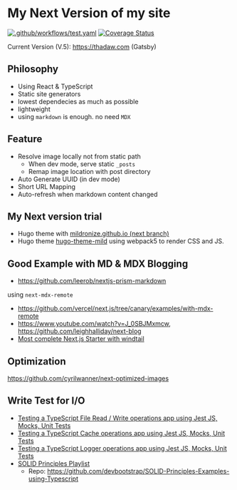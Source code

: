 # My Next Version of my site

[![.github/workflows/test.yaml](https://github.com/mildronize/blog-next/actions/workflows/test.yaml/badge.svg)](https://github.com/mildronize/blog-next/actions/workflows/test.yaml) [![Coverage Status](https://coveralls.io/repos/github/mildronize/blog-next/badge.svg?branch=main)](https://coveralls.io/github/mildronize/blog-next?branch=main)

Current Version (V.5): <https://thadaw.com> (Gatsby)

## Philosophy
- Using React & TypeScript
- Static site generators
- lowest dependecies as much as possible
- lightweight
- using `markdown` is enough. no need `MDX`

## Feature
- Resolve image locally not from static path
  - When dev mode, serve static `_posts` 
  - Remap image location with post directory
- Auto Generate UUID (in dev mode)
- Short URL Mapping
- Auto-refresh when markdown content changed 

## My Next version trial

- Hugo theme with [mildronize.github.io (next branch)](https://github.com/mildronize/mildronize.github.io/tree/next)
- Hugo theme [hugo-theme-mild](https://github.com/mildronize/hugo-theme-mild) using webpack5 to render CSS and JS.

## Good Example with MD & MDX Blogging

- https://github.com/leerob/nextjs-prism-markdown

using `next-mdx-remote`

- https://github.com/vercel/next.js/tree/canary/examples/with-mdx-remote
- https://www.youtube.com/watch?v=J_0SBJMxmcw, https://github.com/leighhalliday/next-blog
- [Most complete Next.js Starter with windtail](https://github.com/timlrx/tailwind-nextjs-starter-blog)


## Optimization

https://github.com/cyrilwanner/next-optimized-images

## Write Test for I/O

- [Testing a TypeScript File Read / Write operations app using Jest JS, Mocks, Unit Tests](https://www.youtube.com/watch?v=SRVH0Mcakj0)
- [Testing a TypeScript Cache operations app using Jest JS, Mocks, Unit Tests](https://www.youtube.com/watch?v=8NjWq-xHOOw)
- [Testing a TypeScript Logger operations app using Jest JS, Mocks, Unit Tests](https://www.youtube.com/watch?v=BfA7MosIgik)
- [SOLID Principles Playlist](https://www.youtube.com/watch?v=boEi4SVC45k&list=PLkqz4ywkYlzeAylfC4h_ugGiua554Z7vB)
  - Repo: https://github.com/devbootstrap/SOLID-Principles-Examples-using-Typescript